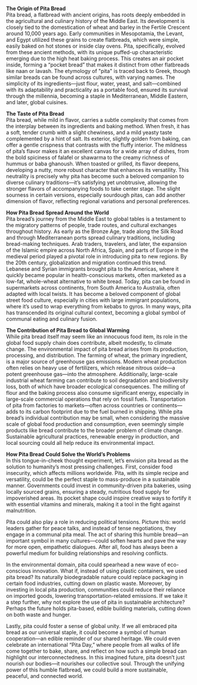 **The Origin of Pita Bread**  
Pita bread, a flatbread with ancient origins, has roots deeply embedded in the agricultural and culinary history of the Middle East. Its development is closely tied to the domestication of wheat and barley in the Fertile Crescent around 10,000 years ago. Early communities in Mesopotamia, the Levant, and Egypt utilized these grains to create flatbreads, which were simple, easily baked on hot stones or inside clay ovens. Pita, specifically, evolved from these ancient methods, with its unique puffed-up characteristic emerging due to the high heat baking process. This creates an air pocket inside, forming a “pocket bread” that makes it distinct from other flatbreads like naan or lavash. The etymology of "pita" is traced back to Greek, though similar breads can be found across cultures, with varying names. The simplicity of its ingredients—just flour, water, yeast, and salt—combined with its adaptability and practicality as a portable food, ensured its survival through the millennia, becoming a staple in Mediterranean, Middle Eastern, and later, global cuisines.

**The Taste of Pita Bread**  
Pita bread, while mild in flavor, carries a subtle complexity that comes from the interplay between its ingredients and baking method. When fresh, it has a soft, tender crumb with a slight chewiness, and a mild yeasty taste complemented by a hint of salt. Its exterior, slightly golden from baking, can offer a gentle crispness that contrasts with the fluffy interior. The mildness of pita’s flavor makes it an excellent canvas for a wide array of dishes, from the bold spiciness of falafel or shawarma to the creamy richness of hummus or baba ghanoush. When toasted or grilled, its flavor deepens, developing a nutty, more robust character that enhances its versatility. This neutrality is precisely why pita has become such a beloved companion to diverse culinary traditions—it’s satisfying yet unobtrusive, allowing the stronger flavors of accompanying foods to take center stage. The slight sourness in certain versions, especially sourdough pitas, can add another dimension of flavor, reflecting regional variations and personal preferences.

**How Pita Bread Spread Around the World**  
Pita bread’s journey from the Middle East to global tables is a testament to the migratory patterns of people, trade routes, and cultural exchanges throughout history. As early as the Bronze Age, trade along the Silk Road and through Mediterranean ports spread culinary traditions, including bread-making techniques. Arab traders, travelers, and later, the expansion of the Islamic empire across North Africa, Spain, and parts of Europe in the medieval period played a pivotal role in introducing pita to new regions. By the 20th century, globalization and migration continued this trend. Lebanese and Syrian immigrants brought pita to the Americas, where it quickly became popular in health-conscious markets, often marketed as a low-fat, whole-wheat alternative to white bread. Today, pita can be found in supermarkets across continents, from South America to Australia, often adapted with local twists. It has become a beloved component of global street food culture, especially in cities with large immigrant populations, where it’s used to wrap everything from kebabs to gyros. In many ways, pita has transcended its original cultural context, becoming a global symbol of communal eating and culinary fusion.

**The Contribution of Pita Bread to Global Warming**  
While pita bread itself may seem like an innocuous food item, its role in the global food supply chain does contribute, albeit modestly, to climate change. The environmental impact of pita bread arises from its production, processing, and distribution. The farming of wheat, the primary ingredient, is a major source of greenhouse gas emissions. Modern wheat production often relies on heavy use of fertilizers, which release nitrous oxide—a potent greenhouse gas—into the atmosphere. Additionally, large-scale industrial wheat farming can contribute to soil degradation and biodiversity loss, both of which have broader ecological consequences. The milling of flour and the baking process also consume significant energy, especially in large-scale commercial operations that rely on fossil fuels. Transportation of pita from factories to markets—often across countries or continents—adds to its carbon footprint due to the fuel burned in shipping. While pita bread’s individual contribution may be small, when considering the massive scale of global food production and consumption, even seemingly simple products like bread contribute to the broader problem of climate change. Sustainable agricultural practices, renewable energy in production, and local sourcing could all help reduce its environmental impact.

**How Pita Bread Could Solve the World’s Problems**  
In this tongue-in-cheek thought experiment, let’s envision pita bread as the solution to humanity’s most pressing challenges. First, consider food insecurity, which affects millions worldwide. Pita, with its simple recipe and versatility, could be the perfect staple to mass-produce in a sustainable manner. Governments could invest in community-driven pita bakeries, using locally sourced grains, ensuring a steady, nutritious food supply for impoverished areas. Its pocket shape could inspire creative ways to fortify it with essential vitamins and minerals, making it a tool in the fight against malnutrition.

Pita could also play a role in reducing political tensions. Picture this: world leaders gather for peace talks, and instead of tense negotiations, they engage in a communal pita meal. The act of sharing this humble bread—an important symbol in many cultures—could soften hearts and pave the way for more open, empathetic dialogues. After all, food has always been a powerful medium for building relationships and resolving conflicts.

In the environmental domain, pita could spearhead a new wave of eco-conscious innovation. What if, instead of using plastic containers, we used pita bread? Its naturally biodegradable nature could replace packaging in certain food industries, cutting down on plastic waste. Moreover, by investing in local pita production, communities could reduce their reliance on imported goods, lowering transportation-related emissions. If we take it a step further, why not explore the use of pita in sustainable architecture? Perhaps the future holds pita-based, edible building materials, cutting down on both waste and hunger.

Lastly, pita could foster a sense of global unity. If we all embraced pita bread as our universal staple, it could become a symbol of human cooperation—an edible reminder of our shared heritage. We could even celebrate an international “Pita Day,” where people from all walks of life come together to bake, share, and reflect on how such a simple bread can highlight our interconnectedness. In this imagined future, pita doesn’t just nourish our bodies—it nourishes our collective soul. Through the unifying power of this humble flatbread, we could build a more sustainable, peaceful, and connected world.